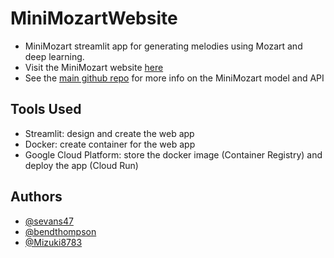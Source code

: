 # MiniMozartWebsite
- MiniMozart streamlit app for generating melodies using Mozart and deep learning.
- Visit the MiniMozart website [here](https://mm-web-test-3mknid2ioq-ew.a.run.app/)
- See the [main github repo](https://github.com/sevans47/MiniMozart) for more info on the MiniMozart model and API

## Tools Used
- Streamlit: design and create the web app
- Docker: create container for the web app
- Google Cloud Platform: store the docker image (Container Registry) and deploy the app (Cloud Run)

## Authors
- [@sevans47](https://github.com/sevans47)
- [@bendthompson](https://github.com/bendthompson)
- [@Mizuki8783](https://github.com/Mizuki8783)
